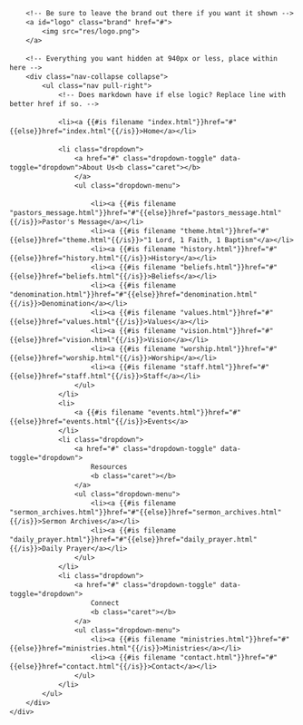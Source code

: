 <div class="navbar container">
    <div class="navbar-inner">
        <!-- .btn-navbar is used as the toggle for collapsed navbar content -->
        <a class="btn btn-navbar" data-toggle="collapse" data-target=".nav-collapse">
            <span class="icon-bar"></span>
            <span class="icon-bar"></span>
            <span class="icon-bar"></span>
        </a>

        <!-- Be sure to leave the brand out there if you want it shown -->
        <a id="logo" class="brand" href="#">
            <img src="res/logo.png">
        </a>

        <!-- Everything you want hidden at 940px or less, place within here -->
        <div class="nav-collapse collapse">
            <ul class="nav pull-right">
                <!-- Does markdown have if else logic? Replace line with better href if so. -->

                <li><a {{#is filename "index.html"}}href="#"{{else}}href="index.html"{{/is}}>Home</a></li>

                <li class="dropdown">
                    <a href="#" class="dropdown-toggle" data-toggle="dropdown">About Us<b class="caret"></b>
                    </a>
                    <ul class="dropdown-menu">

                        <li><a {{#is filename "pastors_message.html"}}href="#"{{else}}href="pastors_message.html"{{/is}}>Pastor's Message</a></li>
                        <li><a {{#is filename "theme.html"}}href="#"{{else}}href="theme.html"{{/is}}>"1 Lord, 1 Faith, 1 Baptism"</a></li>
                        <li><a {{#is filename "history.html"}}href="#"{{else}}href="history.html"{{/is}}>History</a></li>
                        <li><a {{#is filename "beliefs.html"}}href="#"{{else}}href="beliefs.html"{{/is}}>Beliefs</a></li>
                        <li><a {{#is filename "denomination.html"}}href="#"{{else}}href="denomination.html"{{/is}}>Denomination</a></li>
                        <li><a {{#is filename "values.html"}}href="#"{{else}}href="values.html"{{/is}}>Values</a></li>
                        <li><a {{#is filename "vision.html"}}href="#"{{else}}href="vision.html"{{/is}}>Vision</a></li>
                        <li><a {{#is filename "worship.html"}}href="#"{{else}}href="worship.html"{{/is}}>Worship</a></li>
                        <li><a {{#is filename "staff.html"}}href="#"{{else}}href="staff.html"{{/is}}>Staff</a></li>
                    </ul>
                </li>
                <li>
                    <a {{#is filename "events.html"}}href="#"{{else}}href="events.html"{{/is}}>Events</a>
                </li>
                <li class="dropdown">
                    <a href="#" class="dropdown-toggle" data-toggle="dropdown">
                        Resources
                        <b class="caret"></b>
                    </a>
                    <ul class="dropdown-menu">
                        <li><a {{#is filename "sermon_archives.html"}}href="#"{{else}}href="sermon_archives.html"{{/is}}>Sermon Archives</a></li>
                        <li><a {{#is filename "daily_prayer.html"}}href="#"{{else}}href="daily_prayer.html"{{/is}}>Daily Prayer</a></li>
                    </ul>
                </li>
                <li class="dropdown">
                    <a href="#" class="dropdown-toggle" data-toggle="dropdown">
                        Connect
                        <b class="caret"></b>
                    </a>
                    <ul class="dropdown-menu">
                        <li><a {{#is filename "ministries.html"}}href="#"{{else}}href="ministries.html"{{/is}}>Ministries</a></li>
                        <li><a {{#is filename "contact.html"}}href="#"{{else}}href="contact.html"{{/is}}>Contact</a></li>
                    </ul>
                </li>
            </ul>
        </div>
    </div>
</div>